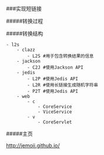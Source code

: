 ###实现短链接

#####转换过程

#####转换结构

	- l2s
		- clazz
			- L2S #用于包含转换结果的信息
		- jackson
			- C2J #使用Jackson API
		- jedis
			- L2P #使用Jedis API
			- L2R #使用长链接生成随机字符串
            - P2T #使用Jedis API
		- web
        	- c
            	- CoreService
                - ViceService
            - v
            	- CoreServlet

#####主页

<http://jemoii.github.io/>